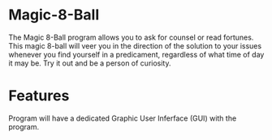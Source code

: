 # Magic-8-Ball
The Magic 8-Ball program allows you to ask for counsel or read fortunes. This magic 8-ball will veer you in the direction of the solution to your issues whenever you find yourself in a predicament, regardless of what time of day it may be.
Try it out and be a person of curiosity. 

# Features

Program will have a dedicated Graphic User Inferface (GUI) with the program.
